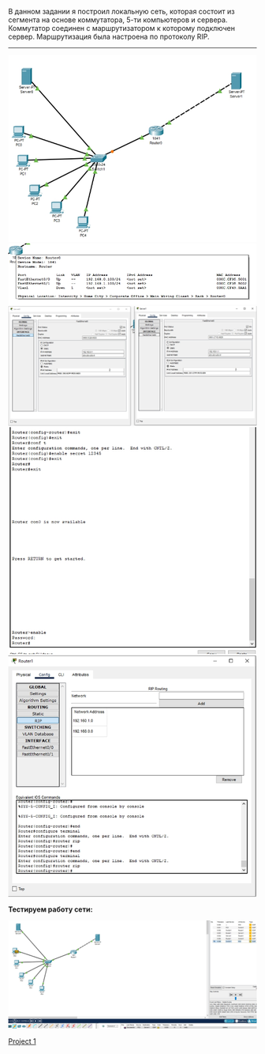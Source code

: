 В данном задании я построил локальную сеть, которая состоит из сегмента на основе коммутатора, 5-ти компьютеров и сервера. Коммутатор соединен с маршрутизатором к которому подключен сервер. Маршрутизация была настроена по протоколу RIP. 

------------

![](https://github.com/AlexGurtoff/DevOps_online_Kyiv_2021Q3/blob/master/m4/task4.3/scheme_4_3.jpg)
![](https://github.com/AlexGurtoff/DevOps_online_Kyiv_2021Q3/blob/master/m4/task4.3/Router_settings.jpg)
![](https://github.com/AlexGurtoff/DevOps_online_Kyiv_2021Q3/blob/master/m4/task4.3/Servers_settings.jpg)
![](https://github.com/AlexGurtoff/DevOps_online_Kyiv_2021Q3/blob/master/m4/task4.3/set_password.jpg)
![](https://github.com/AlexGurtoff/DevOps_online_Kyiv_2021Q3/blob/master/m4/task4.3/RIP_router.jpg)

**Тестируем работу сети:**

![](https://github.com/AlexGurtoff/DevOps_online_Kyiv_2021Q3/blob/master/m4/task4.3/PC0-Server1_successful.jpg)

[Project 1](https://github.com/AlexGurtoff/DevOps_online_Kyiv_2021Q3/blob/master/m4/task4.3/Project_1.pkt "Project 1")
